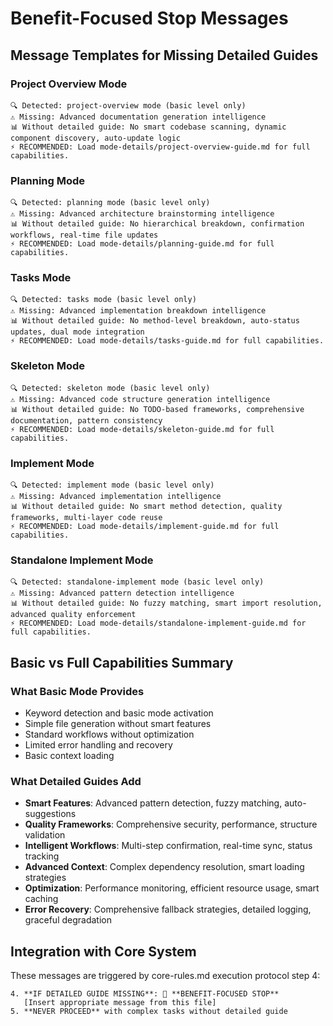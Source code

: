 # Benefit-Focused Stop Messages

## Message Templates for Missing Detailed Guides

### Project Overview Mode
```
🔍 Detected: project-overview mode (basic level only)
⚠️ Missing: Advanced documentation generation intelligence
📊 Without detailed guide: No smart codebase scanning, dynamic component discovery, auto-update logic
⚡ RECOMMENDED: Load mode-details/project-overview-guide.md for full capabilities.
```

### Planning Mode
```
🔍 Detected: planning mode (basic level only)
⚠️ Missing: Advanced architecture brainstorming intelligence  
📊 Without detailed guide: No hierarchical breakdown, confirmation workflows, real-time file updates
⚡ RECOMMENDED: Load mode-details/planning-guide.md for full capabilities.
```

### Tasks Mode
```
🔍 Detected: tasks mode (basic level only)
⚠️ Missing: Advanced implementation breakdown intelligence
📊 Without detailed guide: No method-level breakdown, auto-status updates, dual mode integration
⚡ RECOMMENDED: Load mode-details/tasks-guide.md for full capabilities.
```

### Skeleton Mode
```
🔍 Detected: skeleton mode (basic level only)
⚠️ Missing: Advanced code structure generation intelligence
📊 Without detailed guide: No TODO-based frameworks, comprehensive documentation, pattern consistency
⚡ RECOMMENDED: Load mode-details/skeleton-guide.md for full capabilities.
```

### Implement Mode
```
🔍 Detected: implement mode (basic level only)
⚠️ Missing: Advanced implementation intelligence
📊 Without detailed guide: No smart method detection, quality frameworks, multi-layer code reuse
⚡ RECOMMENDED: Load mode-details/implement-guide.md for full capabilities.
```

### Standalone Implement Mode
```
🔍 Detected: standalone-implement mode (basic level only)
⚠️ Missing: Advanced pattern detection intelligence
📊 Without detailed guide: No fuzzy matching, smart import resolution, advanced quality enforcement
⚡ RECOMMENDED: Load mode-details/standalone-implement-guide.md for full capabilities.
```

## Basic vs Full Capabilities Summary

### What Basic Mode Provides
- Keyword detection and basic mode activation
- Simple file generation without smart features
- Standard workflows without optimization  
- Limited error handling and recovery
- Basic context loading

### What Detailed Guides Add
- **Smart Features**: Advanced pattern detection, fuzzy matching, auto-suggestions
- **Quality Frameworks**: Comprehensive security, performance, structure validation
- **Intelligent Workflows**: Multi-step confirmation, real-time sync, status tracking
- **Advanced Context**: Complex dependency resolution, smart loading strategies
- **Optimization**: Performance monitoring, efficient resource usage, smart caching
- **Error Recovery**: Comprehensive fallback strategies, detailed logging, graceful degradation

## Integration with Core System
These messages are triggered by core-rules.md execution protocol step 4:
```
4. **IF DETAILED GUIDE MISSING**: 🛑 **BENEFIT-FOCUSED STOP**
   [Insert appropriate message from this file]
5. **NEVER PROCEED** with complex tasks without detailed guide
```